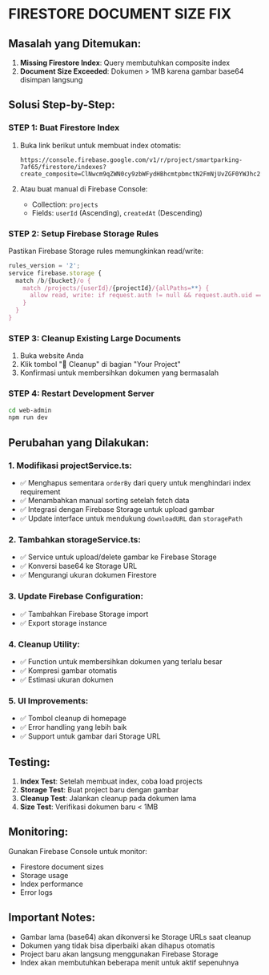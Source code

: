 # FIRESTORE DOCUMENT SIZE FIX

## Masalah yang Ditemukan:

1. **Missing Firestore Index**: Query membutuhkan composite index
2. **Document Size Exceeded**: Dokumen > 1MB karena gambar base64 disimpan langsung

## Solusi Step-by-Step:

### STEP 1: Buat Firestore Index
1. Buka link berikut untuk membuat index otomatis:
   ```
   https://console.firebase.google.com/v1/r/project/smartparking-7af65/firestore/indexes?create_composite=ClNwcm9qZWN0cy9zbWFydHBhcmtpbmctN2FmNjUvZGF0YWJhc2VzLyhkZWZhdWx0KS9jb2xsZWN0aW9uR3JvdXBzL3Byb2plY3RzL2luZGV4ZXMvXxABGgoKBnVzZXJJZBABGg0KCWNyZWF0ZWRBdBACGgwKCF9fbmFtZV9fEAI
   ```

2. Atau buat manual di Firebase Console:
   - Collection: `projects`
   - Fields: `userId` (Ascending), `createdAt` (Descending)

### STEP 2: Setup Firebase Storage Rules
Pastikan Firebase Storage rules memungkinkan read/write:

```javascript
rules_version = '2';
service firebase.storage {
  match /b/{bucket}/o {
    match /projects/{userId}/{projectId}/{allPaths=**} {
      allow read, write: if request.auth != null && request.auth.uid == userId;
    }
  }
}
```

### STEP 3: Cleanup Existing Large Documents
1. Buka website Anda
2. Klik tombol "🧹 Cleanup" di bagian "Your Project"
3. Konfirmasi untuk membersihkan dokumen yang bermasalah

### STEP 4: Restart Development Server
```bash
cd web-admin
npm run dev
```

## Perubahan yang Dilakukan:

### 1. Modifikasi projectService.ts:
- ✅ Menghapus sementara `orderBy` dari query untuk menghindari index requirement
- ✅ Menambahkan manual sorting setelah fetch data
- ✅ Integrasi dengan Firebase Storage untuk upload gambar
- ✅ Update interface untuk mendukung `downloadURL` dan `storagePath`

### 2. Tambahkan storageService.ts:
- ✅ Service untuk upload/delete gambar ke Firebase Storage
- ✅ Konversi base64 ke Storage URL
- ✅ Mengurangi ukuran dokumen Firestore

### 3. Update Firebase Configuration:
- ✅ Tambahkan Firebase Storage import
- ✅ Export storage instance

### 4. Cleanup Utility:
- ✅ Function untuk membersihkan dokumen yang terlalu besar
- ✅ Kompresi gambar otomatis
- ✅ Estimasi ukuran dokumen

### 5. UI Improvements:
- ✅ Tombol cleanup di homepage
- ✅ Error handling yang lebih baik
- ✅ Support untuk gambar dari Storage URL

## Testing:

1. **Index Test**: Setelah membuat index, coba load projects
2. **Storage Test**: Buat project baru dengan gambar
3. **Cleanup Test**: Jalankan cleanup pada dokumen lama
4. **Size Test**: Verifikasi dokumen baru < 1MB

## Monitoring:

Gunakan Firebase Console untuk monitor:
- Firestore document sizes
- Storage usage
- Index performance
- Error logs

## Important Notes:

- Gambar lama (base64) akan dikonversi ke Storage URLs saat cleanup
- Dokumen yang tidak bisa diperbaiki akan dihapus otomatis
- Project baru akan langsung menggunakan Firebase Storage
- Index akan membutuhkan beberapa menit untuk aktif sepenuhnya
